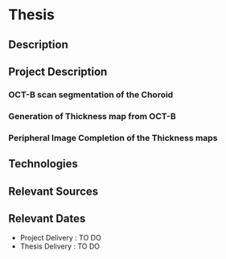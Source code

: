 # Thesis

## Description

## Project Description

### OCT-B scan segmentation of the Choroid

### Generation of Thickness map from OCT-B

### Peripheral Image Completion of the Thickness maps

## Technologies

## Relevant Sources

## Relevant Dates
- Project Delivery : TO DO
- Thesis Delivery : TO DO 

